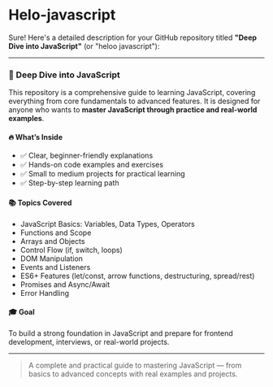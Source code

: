 ﻿# Helo-javascript
Sure! Here's a detailed description for your GitHub repository titled **"Deep Dive into JavaScript"** (or "heloo javascript"):

---

### 📘 Deep Dive into JavaScript

This repository is a comprehensive guide to learning JavaScript, covering everything from core fundamentals to advanced features. It is designed for anyone who wants to **master JavaScript through practice and real-world examples**.

#### 🔥 What’s Inside

* ✅ Clear, beginner-friendly explanations
* ✅ Hands-on code examples and exercises
* ✅ Small to medium projects for practical learning
* ✅ Step-by-step learning path

#### 📚 Topics Covered

* JavaScript Basics: Variables, Data Types, Operators
* Functions and Scope
* Arrays and Objects
* Control Flow (if, switch, loops)
* DOM Manipulation
* Events and Listeners
* ES6+ Features (let/const, arrow functions, destructuring, spread/rest)
* Promises and Async/Await
* Error Handling

#### 🎓 Goal

To build a strong foundation in JavaScript and prepare for frontend development, interviews, or real-world projects.

---


> A complete and practical guide to mastering JavaScript — from basics to advanced concepts with real examples and projects.
